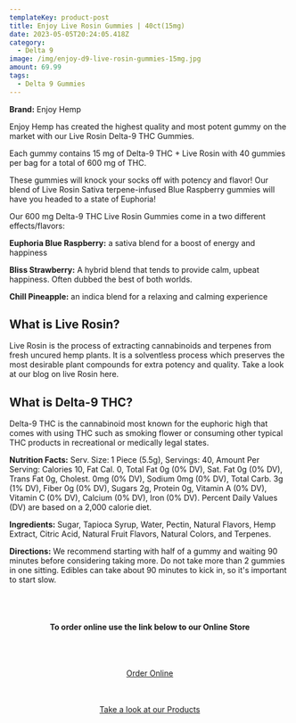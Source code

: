 ```yaml
---
templateKey: product-post
title: Enjoy Live Rosin Gummies | 40ct(15mg)
date: 2023-05-05T20:24:05.418Z
category:
  - Delta 9
image: /img/enjoy-d9-live-rosin-gummies-15mg.jpg
amount: 69.99
tags:
  - Delta 9 Gummies
---
```

**Brand:** Enjoy Hemp

Enjoy Hemp has created the highest quality and most potent gummy on the market with our Live Rosin Delta-9 THC Gummies.

Each gummy contains 15 mg of Delta-9 THC + Live Rosin with 40 gummies per bag for a total of 600 mg of THC.

These gummies will knock your socks off with potency and flavor! Our blend of Live Rosin Sativa terpene-infused Blue Raspberry gummies will have you headed to a state of Euphoria!

Our 600 mg Delta-9 THC Live Rosin Gummies come in a two different effects/flavors:

**Euphoria Blue Raspberry:** a sativa blend for a boost of energy and happiness

**Bliss Strawberry:** A hybrid blend that tends to provide calm, upbeat happiness.  Often dubbed the best of both worlds.

**Chill Pineapple:** an indica blend for a relaxing and calming experience

## What is Live Rosin?

Live Rosin is the process of extracting cannabinoids and terpenes from fresh uncured hemp plants.  It is a solventless process which preserves the most desirable plant compounds for extra potency and quality.  Take a look at our blog on live Rosin here.

## What is Delta-9 THC?

Delta-9 THC is the cannabinoid most known for the euphoric high that comes with using THC such as smoking flower or consuming other typical THC products in recreational or medically legal states.

**Nutrition Facts:** Serv. Size: 1 Piece (5.5g), Servings: 40, Amount Per Serving: Calories 10, Fat Cal. 0, Total Fat 0g (0% DV), Sat. Fat 0g (0% DV), Trans Fat 0g, Cholest. 0mg (0% DV), Sodium 0mg (0% DV), Total Carb. 3g (1% DV), Fiber 0g (0% DV), Sugars 2g, Protein 0g, Vitamin A (0% DV), Vitamin C (0% DV), Calcium (0% DV), Iron (0% DV). Percent Daily Values (DV) are based on a 2,000 calorie diet.

**Ingredients:** Sugar, Tapioca Syrup, Water, Pectin, Natural Flavors, Hemp Extract, Citric Acid, Natural Fruit Flavors, Natural Colors, and Terpenes.

**Directions:** We recommend starting with half of a gummy and waiting 90 minutes before considering taking more. Do not take more than 2 gummies in one sitting. Edibles can take about 90 minutes to kick in, so it's important to start slow.

<br><br>

<Center>

#### **To order online use the link below to our Online Store**

<br><br>

<Center><a class="link-view-more-products" target="_blank" href="https://capitalcbd.shop/product/enjoy-live-rosin-delta-9-gummies/">Order Online</a></

<br><br><br>

<Center><a class="link-view-more-products" target="_blank" href="https://capitalamericanshaman.com/products">Take a look at our Products</a></Center>

<br><br>